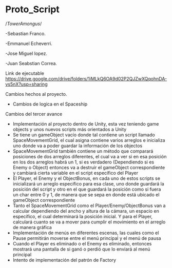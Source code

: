 # Proto_Script

/*TowerAmongus*/


-Sebastian Franco.

-Emmanuel Echeverri. 

-Jose Miguel lopez.

-Juan Seabstian Correa.

Link de ejecutable
https://drive.google.com/drive/folders/1iMLkQ6OA9d02P2QJZwXQqohnDA-vs5nX?usp=sharing

Cambios hechos al proyecto.
- Cambios de logica en el Spaceship

Cambios del tercer avance
- Implementación al proyecto dentro de Unity, esta vez teniendo game objects y unos nuevos scripts más orientados a Unity
- Se tiene un gameObject vacío donde tal contiene un script llamado SpaceMovementGrid, el cual asigna contiene varios arreglos e inicializa uno donde va a poder guardar la información de los objectos
- SpaceMovementGrid también contiene un método que comparará posiciones de dos arreglos diferentes, el cual va a ver si en esa posición en los dos arreglos habrá un 1, si es verdadero (Dependiendo si es Enemy o Object) entonces va a destruir el gameObject correspondiente y cambiará cierta variable en el script específico del Player
- El Player, el Enemy y el ObjectBonus, en cada uno de estos scripts se inicializará un arreglo especifico para esa clase, uno donde guardará la posición del script y otro en el que guardará la posición como si fuera un char entre 0 y 1, de manera que se sepa en donde está ubicado el gameObject correspondiente
- Tanto el SpaceMovementGrid como el Player/Enemy/ObjectBonus van a calcular dependiendo del ancho y altura de la cámara, un espacio en específico, el cual determinará la posición inicial. Y para el Player, calculará cuanto se va a mover para cumplir el movimiento en el arreglo de manera gráfica
- Implementación de menús en diferentes escenas, las cuales como el Pause permitirán moverse entre el menú principal y el menú de pausa
- Cuando el Player es eliminado o el Enemy es eliminado, entonces mostrará una pantalla de si ganó o perdió que lo enviará al menú principal
- Intento de implementación del patrón de Factory

